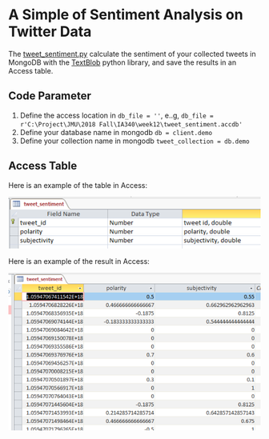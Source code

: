 # A Simple of Sentiment Analysis on Twitter Data
The [tweet_sentiment.py](./tweet_sentiment.py) calculate the sentiment of your collected tweets in MongoDB with the [TextBlob](https://textblob.readthedocs.io/en/dev/) python library, and save the results in an Access table.
## Code Parameter
1. Define the access location in `db_file = ''`, e..g, `db_file = r'C:\Project\JMU\2018 Fall\IA340\week12\tweet_sentiment.accdb'`
2. Define your database name in mongodb `db = client.demo`
3. Define your collection name in mongodb `tweet_collection = db.demo `

## Access Table
Here is an example of the table in Access:

<img src="./access_table.PNG" width="600">

Here is an example of the result in Access:

<img src="./result.PNG" width="600">

